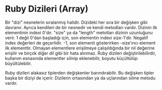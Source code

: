 # Ruby Dizileri (Array)

Bir "dizi" nesnelerin sıralanmış halidir. Dizideki her sıra bir değişken gibi davranır. Ayrıca kendileri de bir nesnedir ve kendi metodları vardır. Dizinin ilk elementinin indexi 0'dır. "size" ya da "length" metotları dizinin uzunluğunu verir. 1 değil 0'dan başladığı için, son elementin indexi size-1'dir. Negatif index değerleri de geçerlidir. -1, son elementi gösterirken -size'ıncı element ilk elementtir. Olmayan elementlere erişilmeye çalışıldığında bir nil değerine erişilir ve birçok diğer dil gibi bir hata alınmaz. Ruby dizileri değiştirilebilirdir, kullanım esnasında elementler silinip eklenebilir, boyutu küçültülüp büyültülebilir.

Ruby dizileri alakasız tiplerden değişkenler barındırabilir. Bu değişken tipler başka bir diziyi de içerir. Dizilerin ortasından ya da uçlarından silme metodu vardır. 